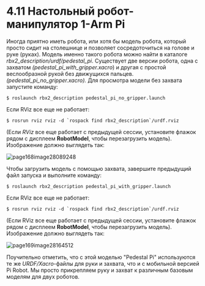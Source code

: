 # 4.11 Настольный робот-манипулятор 1-Arm Pi

Иногда приятно иметь робота, или хотя бы модель робота, который просто сидит на столешнице и позволяет сосредоточиться на голове и руке \(руках\). Модель именно такого робота можно найти в каталоге _rbx2\_description/urdf/pedestal\_pi_. Существует две версии робота, одна с захватом _\(pedestal\_pi\_with\_gripper.xacro_\) и другая с простой веслообразной рукой без движущихся пальцев._\(pedestal\_pi\_no\_gripper.xacro\)._ Для просмотра модели без захвата запустите команду:

```text
$ roslaunch rbx2_description pedestal_pi_no_gripper.launch
```

Если RViz все еще не работает:

```text
$ rosrun rviz rviz -d `rospack find rbx2_description`/urdf.rviz
```

\(Если _RViz_ все еще работает с предыдущей сессии, установите флажок рядом с дисплеем **RobotModel**, чтобы перезагрузить модель\). Изображение должно выглядеть так:

![page168image28089248](blob:https://app.gitbook.com/2f029a95-c3f9-4730-90e8-dafacba5758e)

Чтобы загрузить модель с помощью захвата, завершите предыдущий файл запуска и выполните команду:

```text
$ roslaunch rbx2_description pedestal_pi_with_gripper.launch
```

Если RViz все еще не работает:

```text
$ rosrun rviz rviz -d `rospack find rbx2_description`/urdf.rviz
```

\(Если RViz все еще работает с предыдущей сессии, установите флажок рядом с дисплеем **RobotModel**, чтобы перезагрузить модель\). Изображение должно выглядеть так:

![page169image28164512](blob:https://app.gitbook.com/315799a0-54d7-4d71-97a7-62f3b1bd458b)

Поучительно отметить, что с этой моделью "Pedestal Pi" используются те же _URDF/Xacro_-файлы для руки и захвата, что и с мобильной версией Pi Robot. Мы просто прикрепляем руку и захват к различным базовым моделям для двух роботов.







